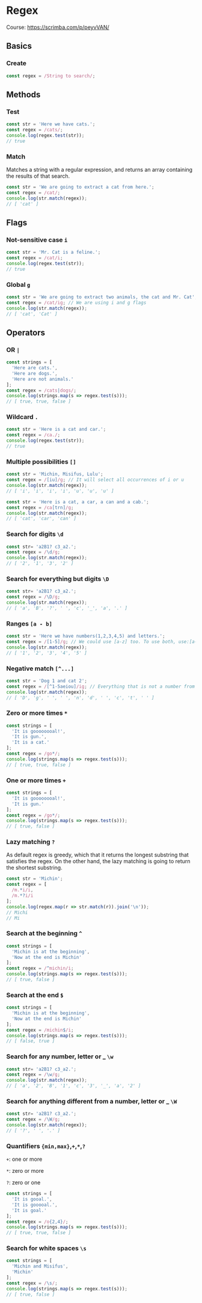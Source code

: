 # Regex

Course: https://scrimba.com/p/peyvVAN/

## Basics
### Create
```javascript
const regex = /String to search/;
```

## Methods
### Test
```javascript
const str = 'Here we have cats.';
const regex = /cats/;
console.log(regex.test(str));
// true
```

### Match
Matches a string with a regular expression, and returns an array containing the results of that search.
```javascript
const str = 'We are going to extract a cat from here.';
const regex = /cat/;
console.log(str.match(regex));
// [ 'cat' ]
```


## Flags
### Not-sensitive case ```i``` 
```javascript
const str = 'Mr. Cat is a feline.';
const regex = /cat/i;
console.log(regex.test(str));
// true
```

### Global ```g```
```javascript
const str = 'We are going to extract two animals, the cat and Mr. Cat';
const regex = /cat/ig; // We are using i and g flags
console.log(str.match(regex));
// [ 'cat', 'Cat' ]
```


## Operators
### OR ```|```
```javascript
const strings = [
  'Here are cats.',
  'Here are dogs.',
  'Here are not animals.'
];
const regex = /cats|dogs/;
console.log(strings.map(s => regex.test(s)));
// [ true, true, false ]
```

### Wildcard ```.```
```javascript
const str = 'Here is a cat and car.';
const regex = /ca./;
console.log(regex.test(str));
// true
``` 

### Multiple possibilities ```[]``` 
```javascript
const str = 'Michin, Misifus, Lulu';
const regex = /[iu]/g; // It will select all occurrences of i or u
console.log(str.match(regex));
// [ 'i', 'i', 'i', 'i', 'u', 'u', 'u' ]
```
```javascript
const str = 'Here is a cat, a car, a can and a cab.';
const regex = /ca[trn]/g;
console.log(str.match(regex));
// [ 'cat', 'car', 'can' ]
```

### Search for digits ```\d```
```javascript
const str= 'a2B1? c3_a2.';
const regex = /\d/g;
console.log(str.match(regex));
// [ '2', '1', '3', '2' ]
```

### Search for everything but digits ```\D```
```javascript
const str= 'a2B1? c3_a2.';
const regex = /\D/g;
console.log(str.match(regex));
// [ 'a', 'B', '?', ' ', 'c', '_', 'a', '.' ]
```

### Ranges ```[a - b]```
```javascript
const str = 'Here we have numbers(1,2,3,4,5) and letters.';
const regex = /[1-5]/g; // We could use [a-z] too. To use both, use:[a-z1-5] 
console.log(str.match(regex));
// [ '1', '2', '3', '4', '5' ]
```

### Negative match ```[^...]```
```javascript
const str = 'Dog 1 and cat 2';
const regex = /[^1-5aeiou]/ig; // Everything that is not a number from 1 to 5 nor a vowel.
console.log(str.match(regex));
// [ 'D', 'g', ' ', ' ', 'n', 'd', ' ', 'c', 't', ' ' ]
```

### Zero or more times ```*```
```javascript
const strings = [
  'It is goooooooal!',
  'It is gun.',
  'It is a cat.'
];
const regex = /go*/;
console.log(strings.map(s => regex.test(s)));
// [ true, true, false ]
```

### One or more times ```+```
```javascript
const strings = [
  'It is goooooooal!',
  'It is gun.'
];
const regex = /go*/;
console.log(strings.map(s => regex.test(s)));
// [ true, false ]
```

### Lazy matching ```?```
As default regex is greedy, which that it returns the longest substring that satisfies the regex. On the other hand, the
lazy matching is going to return the shortest substring.
```javascript
const str = 'Michin';
const regex = [
  /m.*i/i,
  /m.*?i/i
];
console.log(regex.map(r => str.match(r)).join('\n'));
// Michi
// Mi
```

### Search at the beginning ```^```
```javascript
const strings = [
  'Michin is at the beginning',
  'Now at the end is Michin'
];
const regex = /^michin/i;
console.log(strings.map(s => regex.test(s)));
// [ true, false ]
```

### Search at the end ```$```
```javascript
const strings = [
  'Michin is at the beginning',
  'Now at the end is Michin'
];
const regex = /michin$/i;
console.log(strings.map(s => regex.test(s)));
// [ false, true ]
```

### Search for any number, letter or _ ```\w```
```javascript
const str= 'a2B1? c3_a2.';
const regex = /\w/g;
console.log(str.match(regex));
// [ 'a', '2', 'B', '1', 'c', '3', '_', 'a', '2' ]
```

### Search for anything different from a number, letter or _ ```\W```
```javascript
const str= 'a2B1? c3_a2.';
const regex = /\W/g;
console.log(str.match(regex));
// [ '?', ' ', '.' ]
```

### Quantifiers ```{min,max}```,```+```,```*```,```?```
```+```: one or more

```*```: zero or more

```?```: zero or one

```javascript
const strings = [
  'It is gooal.',
  'It is gooooal.',
  'It is goal.'
];
const regex = /o{2,4}/;
console.log(strings.map(s => regex.test(s)));
// [ true, true, false ]
```

### Search for white spaces ```\s```
```javascript
const strings = [
  'Michin and Misifus',
  'Michin'
];
const regex = /\s/;
console.log(strings.map(s => regex.test(s)));
// [ true, false ]
```
